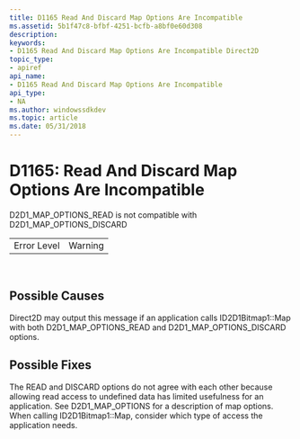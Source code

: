 ```yaml
---
title: D1165 Read And Discard Map Options Are Incompatible
ms.assetid: 5b1f47c8-bfbf-4251-bcfb-a8bf0e60d308
description: 
keywords:
- D1165 Read And Discard Map Options Are Incompatible Direct2D
topic_type:
- apiref
api_name:
- D1165 Read And Discard Map Options Are Incompatible
api_type:
- NA
ms.author: windowssdkdev
ms.topic: article
ms.date: 05/31/2018
---
```


# D1165: Read And Discard Map Options Are Incompatible

D2D1\_MAP\_OPTIONS\_READ is not compatible with D2D1\_MAP\_OPTIONS\_DISCARD



|             |         |
|-------------|---------|
| Error Level | Warning |



 

## Possible Causes

Direct2D may output this message if an application calls ID2D1Bitmap1::Map with both D2D1\_MAP\_OPTIONS\_READ and D2D1\_MAP\_OPTIONS\_DISCARD options.

## Possible Fixes

The READ and DISCARD options do not agree with each other because allowing read access to undefined data has limited usefulness for an application. See D2D1\_MAP\_OPTIONS for a description of map options. When calling ID2D1Bitmap1::Map, consider which type of access the application needs.

 

 




